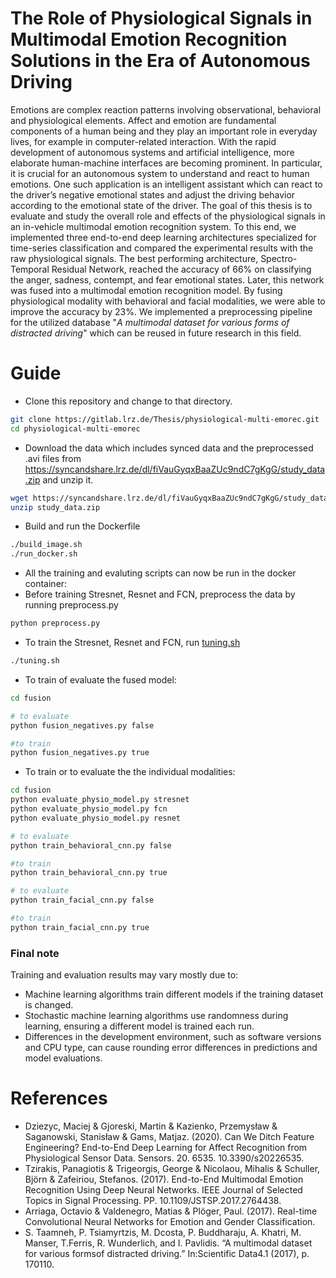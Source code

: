 # The Role of Physiological Signals in Multimodal Emotion Recognition Solutions in the Era of Autonomous Driving

Emotions are complex reaction patterns involving observational, behavioral and physiological elements.
Affect and emotion are fundamental components of a human being and they play an important role in everyday lives, for example in computer-related interaction. With the rapid development of autonomous systems and artificial intelligence, more elaborate human-machine interfaces are becoming prominent.
In particular, it is crucial for an autonomous system to understand and react to human emotions.
One such application is an intelligent assistant which can react to the driver’s negative emotional states and adjust the driving behavior according to the emotional state of the driver.
The goal of this thesis is to evaluate and study the overall role and effects of the physiological signals in an in-vehicle multimodal emotion recognition system. 
To this end, we implemented three end-to-end deep learning architectures specialized for time-series classification and compared the experimental results with the raw physiological signals. The best performing architecture, Spectro-Temporal Residual Network, reached the accuracy of 66\% on classifying the anger, sadness, contempt, and fear emotional states. Later, this network was fused into a multimodal emotion recognition model. By fusing physiological modality with behavioral and facial modalities, we were able to improve the accuracy by 23\%. We implemented a preprocessing pipeline for the utilized database "_A multimodal dataset for various forms of distracted driving_" which can be reused in future research in this field.

# Guide 

- Clone this repository and change to that directory.
```bash
git clone https://gitlab.lrz.de/Thesis/physiological-multi-emorec.git
cd physiological-multi-emorec
```
- Download the data which includes synced data and the preprocessed .avi files from https://syncandshare.lrz.de/dl/fiVauGyqxBaaZUc9ndC7gKgG/study_data.zip and unzip it.
```bash
wget https://syncandshare.lrz.de/dl/fiVauGyqxBaaZUc9ndC7gKgG/study_data.zip
unzip study_data.zip
```
- Build and run the Dockerfile
```bash
./build_image.sh
./run_docker.sh
```
- All the training and evaluting scripts can now be run in the docker container:
- Before training Stresnet, Resnet and FCN, preprocess the data by running preprocess.py
```bash
python preprocess.py
```
- To train the Stresnet, Resnet and FCN, run [tuning.sh](tuning.sh)
```bash
./tuning.sh
```
- To train of evaluate the fused model:
```bash
cd fusion

# to evaluate
python fusion_negatives.py false

#to train
python fusion_negatives.py true
```
- To train or to evaluate the the individual modalities:
```bash
cd fusion
python evaluate_physio_model.py stresnet
python evaluate_physio_model.py fcn
python evaluate_physio_model.py resnet

# to evaluate
python train_behavioral_cnn.py false

#to train
python train_behavioral_cnn.py true

# to evaluate
python train_facial_cnn.py false

#to train
python train_facial_cnn.py true
```

### Final note
Training and evaluation results may vary mostly due to:
- Machine learning algorithms train different models if the training dataset is changed.
- Stochastic machine learning algorithms use randomness during learning, ensuring a different model is trained each run.
- Differences in the development environment, such as software versions and CPU type, can cause rounding error differences in predictions and model evaluations.

# References

- Dziezyc, Maciej & Gjoreski, Martin & Kazienko, Przemysław & Saganowski, Stanisław & Gams, Matjaz. (2020). Can We Ditch Feature Engineering? End-to-End Deep Learning for Affect Recognition from Physiological Sensor Data. Sensors. 20. 6535. 10.3390/s20226535. 
- Tzirakis, Panagiotis & Trigeorgis, George & Nicolaou, Mihalis & Schuller, Björn & Zafeiriou, Stefanos. (2017). End-to-End Multimodal Emotion Recognition Using Deep Neural Networks. IEEE Journal of Selected Topics in Signal Processing. PP. 10.1109/JSTSP.2017.2764438. 
- Arriaga, Octavio & Valdenegro, Matias & Plöger, Paul. (2017). Real-time Convolutional Neural Networks for Emotion and Gender Classification.
- S. Taamneh, P. Tsiamyrtzis, M. Dcosta, P. Buddharaju, A. Khatri, M. Manser, T.Ferris, R. Wunderlich, and I. Pavlidis. “A multimodal dataset for various formsof distracted driving.” In:Scientific Data4.1 (2017), p. 170110.

